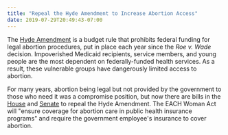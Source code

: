 ```yaml
---
title: "Repeal the Hyde Amendment to Increase Abortion Access"
date: 2019-07-29T20:49:43-07:00
---
```

The [Hyde Amendment](https://www.aclu.org/other/access-denied-origins-hyde-amendment-and-other-restrictions-public-funding-abortion) is a budget rule that prohibits federal funding for legal abortion procedures, put in place each year since the _Roe v. Wade_ decision. Impoverished Medicaid recipients, service members, and young people are the most dependent on federally-funded health services. As a result, these vulnerable groups have dangerously limited access to abortion.

For many years, abortion being legal but not provided by the government to those who need it was a compromise position, but now there are bills in the [House](https://www.congress.gov/bill/116th-congress/house-bill/1692) and [Senate](https://www.congress.gov/bill/116th-congress/senate-bill/758) to repeal the Hyde Amendment. The EACH Woman Act will "ensure coverage for abortion care in public health insurance programs" and require the government employee's insurance to cover abortion.
